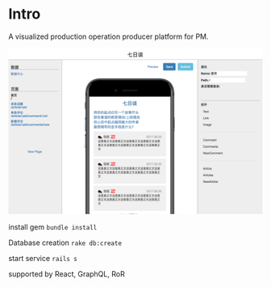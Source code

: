 # Intro

A visualized production operation producer platform for PM.

![alt preview](./preview.png)

install gem
`bundle install`

Database creation
`rake db:create`

start service
`rails s`

supported by React, GraphQL, RoR
